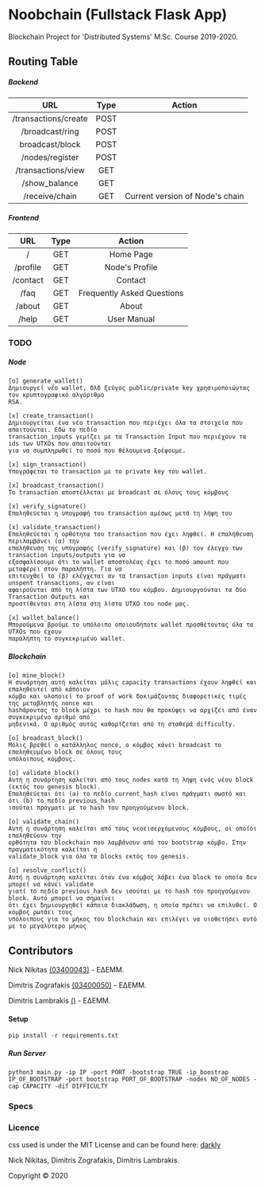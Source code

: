 # Noobchain (Fullstack Flask App)

Blockchain Project for 'Distributed Systems' M.Sc. Course 2019-2020.

## Routing Table

##### Backend
| URL                  | Type | Action  |
|:--------------------:|:----:|:-------:|
| /transactions/create | POST |         |
| /broadcast/ring      | POST |         |
| broadcast/block      | POST |         |
| /nodes/register      | POST |         |
| /transactions/view   | GET  |         |
| /show_balance        | GET  |         |
| /receive/chain       | GET  | Current version of Node's chain|

##### Frontend
| URL      | Type| Action                     |
|:--------:|:---:|:--------------------------:|
| /        | GET | Home Page                  |
| /profile | GET | Node's Profile             |
| /contact | GET | Contact                    |
| /faq     | GET | Frequently Asked Questions |
| /about   | GET | About                      |
| /help    | GET | User Manual                |

### TODO

##### Node
```
[o] generate_wallet()
Δημιουργεί νέο wallet, δλδ ξεύγος public/private key χρησιμοποιώντας τον κρυπτογραφικό αλγόριθμο
RSA.

[x] create_transaction()
Δημιουργείται ένα νέο transaction που περιέχει όλα τα στοιχεία που απαιτούνται. Εδώ το πεδίο
transaction_inputs γεμίζει με τα Transaction Input που περιέχουν τα ids των UTXOs που απαιτούνται
για να συμπληρωθεί το ποσό που θέλουμενα ξοέψουμε.

[x] sign_transaction()
Υπογράφεται το transaction με το private key του wallet.

[x] broadcast_transaction()
Το transaction αποστέλλεται με broadcast σε όλους τους κόμβους

[x] verify_signature()
Επαληθεύεται η υπογραφή του transaction αμέσως μετά τη λήψη του

[x] validate_transaction()
Eπαληθεύεται η ορθότητα του transaction που έχει ληφθεί. Η επαλήθευση περιλαμβάνει (α) την
επαλήθευση της υπογραφής (verify_signature) και (β) τον έλεγχο των transaction inputs/outputs για να
εξασφαλίσουμε ότι το wallet αποστολέας έχει το ποσό amount που μεταφέρει στον παραλήπτη. Για να
επιτευχθεί το (β) ελέγχεται αν τα transaction inputs είναι πράγματι unspent transactions, αν είναι
αφαιρούνται από τη λίστα των UTXO του κόμβου. Δημιουργούνται τα δύο Transaction Outputs και
προστίθενται στη λίστα στη λίστα UTXO του node μας.

[x] wallet_balance()
Μπορούμενα βρούμε το υπόλοιπο οποιουδήποτε wallet προσθέτοντας όλα τα UTXOs που έχουν
παραλήπτη το συγκεκριμένο wallet.
```


##### Blockchain
```
[o] mine_block()
Η συνάρτηση αυτή καλείται μόλις capacity transactions έχουν ληφθεί και επαληθευτεί από κάποιον
κόμβο και υλοποιεί το proof of work δοκιμάζοντας διαφορετικές τιμές της μεταβλητής nonce και
hashάροντας το block μέχρι το hash που θα προκύψει να αρχίζει από έναν συγκεκριμένο αριθμό από
μηδενικά. Ο αριθμός αυτός καθορίζεται από τη σταθερά difficulty.

[o] broadcast_block()
Μόλις βρεθεί ο κατάλληλος nonce, ο κόμβος κάνει broadcast το επαληθευμένο block σε όλους τους
υπόλοιπους κόμβους.

[o] validate_block()
Αυτή η συνάρτηση καλείται από τους nodes κατά τη λήψη ενός νέου block (εκτός του genesis block).
Επαληθεύεται ότι (a) το πεδίο current_hash είναι πράγματι σωστό και ότι (b) το πεδίο previous_hash
ισούται πράγματι με το hash του προηγούμενου block.

[o] validate_chain()
Αυτή η συνάρτηση καλείται από τους νεοεισερχόμενους κόμβους, οι οποίοι επαληθεύουν την
ορθότητα του blockchain που λαμβάνουν από τον bootstrap κόμβο. Στην πραγματικότητα καλείται η
validate_block για όλα τα blocks εκτός του genesis.

[o] resolve_conflict()
Αυτή η συνάρτηση καλείται όταν ένα κόμβος λάβει ένα block το οποίο δεν μπορεί να κάνει validate
γιατί το πεδίο previous_hash δεν ισούται με το hash του προηγούμενου block. Αυτό μπορεί να σημαίνει
ότι έχει δημιουργηθεί κάποια διακλάδωση, η οποία πρέπει να επιλυθεί. Ο κόμβος ρωτάει τους
υπόλοιπους για το μήκος του blockchain και επιλέγει να υιοθετήσει αυτό με το μεγαλύτερο μήκος
```

## Contributors


Nick Nikitas [(03400043)](https://github.com/nikoshet) - ΕΔΕΜΜ.

Dimitris Zografakis [(03400050)](https://github.com/dimzog) - ΕΔΕΜΜ.

Dimitris Lambrakis [()](https://github.com) - ΕΔΕΜΜ.


#### Setup 

```
pip install -r requirements.txt
```
##### Run Server
```
python3 main.py -ip IP -port PORT -bootstrap TRUE -ip_boostrap IP_OF_BOOTSTRAP -port_bootstrap PORT_OF_BOOTSTRAP -nodes NO_OF_NODES -cap CAPACITY -dif DIFFICULTY
```

### Specs

### Licence

css used is under the MIT License and can be found here: [darkly](https://bootswatch.com/darkly/)

Nick Nikitas, Dimitris Zografakis, Dimitris Lambrakis.

Copyright © 2020

